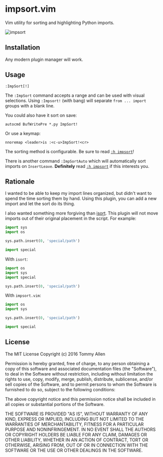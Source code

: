 # impsort.vim

Vim utility for sorting and highlighting Python imports.

![impsort](https://cloud.githubusercontent.com/assets/111942/16325536/f79c94ce-398c-11e6-86ce-6229cee44dd5.gif)

## Installation

Any modern plugin manager will work.

## Usage

```vim
:ImpSort[!]
```

The `:ImpSort` command accepts a range and can be used with visual selections.
Using `:Impsort!` (with bang) will separate `from ... import` groups with a
blank line.

You could also have it sort on save:

```vim
autocmd BufWritePre *.py ImpSort!
```

Or use a keymap:

```vim
nnoremap <leader>is :<c-u>ImpSort!<cr>
```

The sorting method is configurable.  Be sure to read [`:h impsort`](doc/impsort.txt)!

There is another command `:ImpSortAuto` which will automatically sort imports
on `InsertLeave`.  **Definitely** read [`:h impsort`](doc/impsort.txt) if this
interests you.

## Rationale

I wanted to be able to keep my import lines organized, but didn't want to spend
the time sorting them by hand.  Using this plugin, you can add a new import and
let the sort do its thing.

I also wanted something more forgiving than [isort][].  This plugin will not
move imports out of their original placement in the script.  For example:

```python
import sys
import os

sys.path.insert(0, 'special/path')

import special
```

With `isort`:

```python
import os
import sys
import special

sys.path.insert(0, 'special/path')
```

With `impsort.vim`:

```python
import os
import sys

sys.path.insert(0, 'special/path')

import special
```

## License

The MIT License
Copyright (c) 2016 Tommy Allen

Permission is hereby granted, free of charge, to any person obtaining a copy of
this software and associated documentation files (the "Software"), to deal in
the Software without restriction, including without limitation the rights to
use, copy, modify, merge, publish, distribute, sublicense, and/or sell copies
of the Software, and to permit persons to whom the Software is furnished to do
so, subject to the following conditions:

The above copyright notice and this permission notice shall be included in all
copies or substantial portions of the Software.

THE SOFTWARE IS PROVIDED "AS IS", WITHOUT WARRANTY OF ANY KIND, EXPRESS OR
IMPLIED, INCLUDING BUT NOT LIMITED TO THE WARRANTIES OF MERCHANTABILITY,
FITNESS FOR A PARTICULAR PURPOSE AND NONINFRINGEMENT. IN NO EVENT SHALL THE
AUTHORS OR COPYRIGHT HOLDERS BE LIABLE FOR ANY CLAIM, DAMAGES OR OTHER
LIABILITY, WHETHER IN AN ACTION OF CONTRACT, TORT OR OTHERWISE, ARISING FROM,
OUT OF OR IN CONNECTION WITH THE SOFTWARE OR THE USE OR OTHER DEALINGS IN THE
SOFTWARE.

[isort]: https://github.com/timothycrosley/isort/
